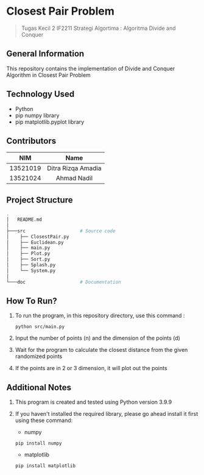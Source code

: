 # Closest Pair Problem 
> Tugas Kecil 2 IF2211 Strategi Algortima : Algoritma Divide and Conquer

## General Information 
This repository contains the implementation of Divide and Conquer Algorithm in Closest Pair Problem

## Technology Used
- Python
- pip numpy library
- pip matplotlib.pyplot library

## Contributors
| NIM | Name |
| :---: | :---: |
| 13521019 | Ditra Rizqa Amadia |
| 13521024 | Ahmad Nadil |

## Project Structure
```bash
.
│   README.md
│
├───src                    # Source code
│    ├── ClosestPair.py
│    ├── Euclidean.py
│    ├── main.py
│    ├── Plot.py
│    ├── Sort.py
│    ├── Splash.py
│    └── System.py
│    
└───doc                    # Documentation
```

## How To Run?
1. To run the program, in this repository directory, use this command : 

    `python src/main.py`

2. Input the number of points (n) and the dimension of the points (d)

3. Wait for the program to calculate the closest distance from the given randomized points

4. If the points are in 2 or 3 dimension, it will plot out the points

## Additional Notes
1. This program is created and tested using Python version 3.9.9

2. If you haven't installed the required library, please go ahead install it first using these command:
    - numpy

    `pip install numpy`

    - matplotlib

    `pip install matplotlib`
